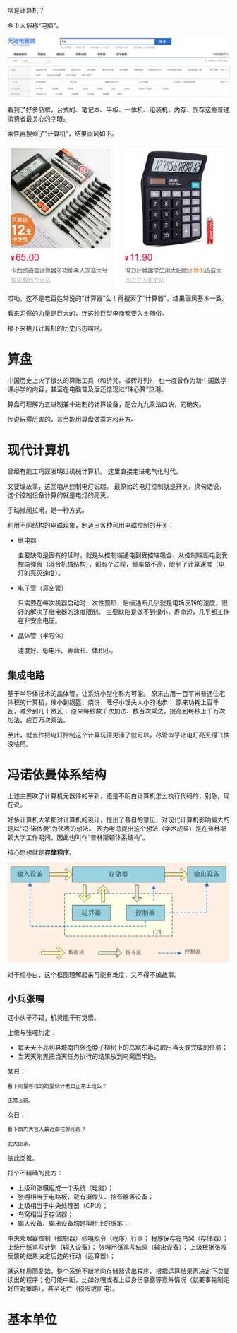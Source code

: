 啥是计算机？

乡下人俗称“电脑”。

![](./illustration/天猫电脑.png)

看到了好多品牌，台式的、笔记本、平板、一体机、组装机，内存、显存这些普通消费者最关心的字眼。

索性再搜索了“计算机”，结果画风如下。

![](./illustration/计算机-计算器.png)

哎呦，这不是老百姓常说的“计算器”么！再搜索了“计算器”，结果画风基本一致。

看来习惯的力量是巨大的，连这种巨型电商都要入乡随俗。

接下来挑几计算机的历史形态唠唠。

# 算盘

中国历史上火了很久的算账工具（和折凳、板砖并列），也一度曾作为新中国数学课必学的内容，甚至在电脑普及后还惊现过“珠心算”热潮。

算盘可理解为五进制兼十进制的计算设备，配合九九乘法口诀，的确爽。

传说玩得厉害的，甚至能用算盘做乘方和开方。

# 现代计算机

曾经有能工巧匠发明过机械计算机。
这里直接走进电气化时代。

又要编故事，这回咱从控制电灯说起。
最原始的电灯控制就是开关，换句话说，这个控制设备计算的就是电灯的亮灭。

手动推闸拉闸，是一种方式。

利用不同结构的电磁现象，制造出各种可用电磁控制的开关：

- 继电器

    主要缺陷是固有的延时，就是从控制端通电到受控端吸合、从控制端断电到受控端弹离（混合机械结构），都有个过程，频率做不高，限制了计算速度（电灯的亮灭速度）。

- 电子管（真空管）

    只需要在每次机器启动时一次性预热，后续通断几乎就是电场反转的速度，很好的解决了继电器的速度限制。
    主要缺陷是做不到很小，寿命短，几乎都工作在非安全电压。

- 晶体管（半导体）

    速度好、低电压、寿命长、体积小。

## 集成电路

基于半导体技术的晶体管，让系统小型化称为可能。
原来占用一百平米普通住宅体积的计算机，缩小到锅盔、烧饼、旺仔小馒头大小的地步；
原来功耗上百千瓦，减少到几十微瓦；
原来每秒数千次加法、数百次乘法，提高到每秒上千万次加法、成百万次乘法。

至此，就当作把电灯控制这个计算玩得更溜了就可以，尽管似乎让电灯亮灭得飞快没啥用。

# 冯诺依曼体系结构

上述主要吹了计算机元器件的革新，还是不明白计算机怎么执行代码的，别急，现在说。

好多计算机大拿都对计算机的设计，提出了各自的意见，对现代计算机影响最大的是以“冯·诺依曼”为代表的想法。
因为老冯提出这个想法（学术成果）是在普林斯顿大学工作期间，因此也叫作“普林斯顿体系结构”。

核心思想就是**存储程序**。

![](./illustration/冯诺依曼架构.png)

对于纯小白，这个框图理解起来可能有难度，又不得不编故事。

## 小兵张嘎

这小伙子不错，机灵能干有觉悟。

上级与张嘎约定：

- 每天天不亮到县城南门外歪脖子柳树上的鸟窝东半边取出当天要完成的任务；
- 当天天刚黑把当天任务执行的结果放到鸟窝西半边。

某日：

    看下同福客栈的跑堂伙计老白正常上班么？

    正常上班。

次日：

    看下西门大官人最近都往哪儿跑？

    武大郎家。

依此类推。

打个不精确的比方：

- 上级和张嘎组成一个系统（电脑）；
- 张嘎相当于电路板，载有摄像头、拾音器等设备；
- 上级相当于中央处理器（CPU）；
- 鸟窝相当于存储器；
- 输入设备、输出设备均是柳树上的纸笔；

中央处理器控制（控制器）张嘎照令（程序）行事；
程序保存在鸟窝（存储器）；
上级用纸笔写计划（输入设备）；
张嘎用纸笔写结果（输出设备）；
上级根据张嘎反馈的结果决定后边的行动（运算器）；

就这样周而复始，整个系统不断地向存储器读出程序、根据运算结果再决定下次要读出的程序；也可能中断，比如张嘎或者上级身份暴露等意外情况（就要事先制定好应对策略），甚至死亡（损毁或断电）。

# 基本单位
